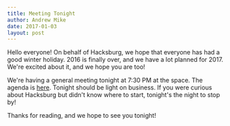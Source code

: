 ```yaml
---
title: Meeting Tonight
author: Andrew Mike
date: 2017-01-03
layout: post
---
```


Hello everyone! On behalf of Hacksburg, we hope that everyone has had a good winter holiday. 2016 is finally over, and we have a lot planned for 2017. We're excited about it, and we hope you are too!

We're having a general meeting tonight at 7:30 PM at the space. The agenda is [here](https://wiki.hacksburg.org/meetings:2017-01-03_general_meeting). Tonight should be light on business. If you were curious about Hacksburg but didn't know where to start, tonight's the night to stop by!

Thanks for reading, and we hope to see you tonight!
